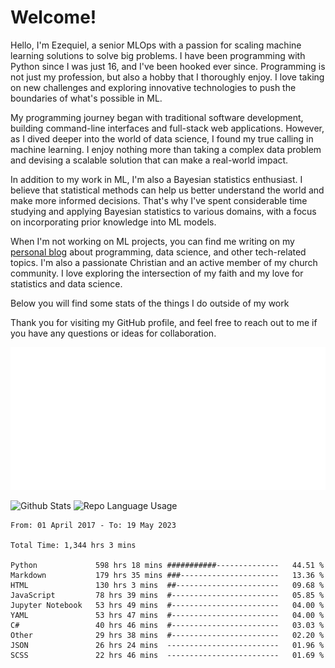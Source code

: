 # Welcome!

Hello, I'm Ezequiel, a senior MLOps with a passion for scaling machine learning solutions to solve big problems. I have been programming with Python since I was just 16, and I've been hooked ever since. Programming is not just my profession, but also a hobby that I thoroughly enjoy. I love taking on new challenges and exploring innovative technologies to push the boundaries of what's possible in ML.

My programming journey began with traditional software development, building command-line interfaces and full-stack web applications. However, as I dived deeper into the world of data science, I found my true calling in machine learning. I enjoy nothing more than taking a complex data problem and devising a scalable solution that can make a real-world impact.

In addition to my work in ML, I'm also a Bayesian statistics enthusiast. I believe that statistical methods can help us better understand the world and make more informed decisions. That's why I've spent considerable time studying and applying Bayesian statistics to various domains, with a focus on incorporating prior knowledge into ML models.

When I'm not working on ML projects, you can find me writing on my [personal blog](https://elc.github.io) about programming, data science, and other tech-related topics. I'm also a passionate Christian and an active member of my church community. I love exploring the intersection of my faith and my love for statistics and data science.

Below you will find some stats of the things I do outside of my work

Thank you for visiting my GitHub profile, and feel free to reach out to me if you have any questions or ideas for collaboration.

![RSS Feed](metrics.plugin.rss.svg)

![Github Stats](https://github-readme-stats.vercel.app/api?username=elc&show_icons=true&theme=gruvbox&border_radius=20&include_all_commits=true&count_private=true&card_width=450) ![Repo Language Usage](https://github-readme-stats.vercel.app/api/top-langs?username=elc&show_icons=true&theme=gruvbox&border_radius=20&include_all_commits=true&count_private=true&layout=compact&langs_count=5&card_width=400)


<!--START_SECTION:waka-->

```text
From: 01 April 2017 - To: 19 May 2023

Total Time: 1,344 hrs 3 mins

Python             598 hrs 18 mins ###########--------------   44.51 %
Markdown           179 hrs 35 mins ###----------------------   13.36 %
HTML               130 hrs 3 mins  ##-----------------------   09.68 %
JavaScript         78 hrs 39 mins  #------------------------   05.85 %
Jupyter Notebook   53 hrs 49 mins  #------------------------   04.00 %
YAML               53 hrs 47 mins  #------------------------   04.00 %
C#                 40 hrs 46 mins  #------------------------   03.03 %
Other              29 hrs 38 mins  #------------------------   02.20 %
JSON               26 hrs 24 mins  -------------------------   01.96 %
SCSS               22 hrs 46 mins  -------------------------   01.69 %
```

<!--END_SECTION:waka-->
